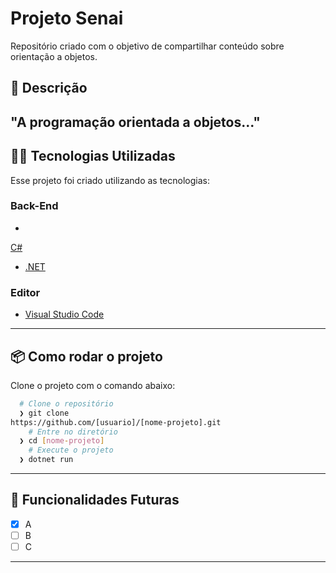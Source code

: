 # Projeto Senai
Repositório criado com o objetivo de compartilhar 
conteúdo sobre orientação a objetos.
## :rocket: Descrição
"A programação orientada a objetos..."
---
## 👨‍💻️ Tecnologias Utilizadas
Esse projeto foi criado utilizando as tecnologias:
### Back-End
- 
[C#](https://docs.microsoft.com/pt-br/dotnet/csharp/)
- [.NET](https://dotnet.microsoft.com/download)
### Editor
- [Visual Studio Code](https://code.visualstudio.com/)
---
## 📦️ Como rodar o projeto
Clone o projeto com o comando abaixo:
```bash
  # Clone o repositório
  ❯ git clone 
https://github.com/[usuario]/[nome-projeto].git
	# Entre no diretório
  ❯ cd [nome-projeto]
	# Execute o projeto
  ❯ dotnet run
```
---
## 🔮 Funcionalidades Futuras
- [x] A
- [ ] B
- [ ] C
---
